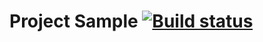# Project Sample [![Build status](https://ci.appveyor.com/api/projects/status/mwba3axeiby76bbd?svg=true)](https://ci.appveyor.com/project/8highflyer8/aqaapici1-2)
